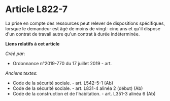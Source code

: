 # Article L822-7

La prise en compte des ressources peut relever de dispositions spécifiques, lorsque le demandeur est âgé de moins de vingt-
cinq ans et qu'il dispose d'un contrat de travail autre qu'un contrat à durée indéterminée.

**Liens relatifs à cet article**

_Créé par_:

  - Ordonnance n°2019-770 du 17 juillet 2019 - art.

_Anciens textes_:

  - Code de la sécurité sociale. - art. L542-5-1 (Ab)
  - Code de la sécurité sociale. - art. L831-4 alinéa 2 (début) (Ab)
  - Code de la construction et de l'habitation. - art. L351-3 alinéa 6 (Ab)
